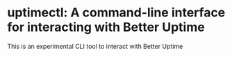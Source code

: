 # uptimectl: A command-line interface for interacting with Better Uptime

This is an experimental CLI tool to interact with Better Uptime
